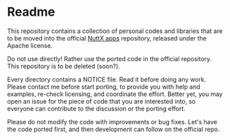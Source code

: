 # Readme

This repository contains a collection of personal codes and libraries that are to be moved into the official [NuttX apps](https://github.com/apache/nuttx-apps) repository,
released under the Apache license.

Do not use directly! Rather use the ported code in the official repository. This repository is to be deleted (soon?).

Every directory contains a NOTICE file. Read it before doing any work.  
Please contact me before start porting, to provide you with help and examples, re-check licensing, and coordinate the effort.
Better yet, you may open an issue for the piece of code that you are interested into, so everyone can contribute to the discussion or the porting effort.

Please do not modify the code with improvements or bug fixes. Let's have the code ported first, and then development can follow on the official repo.



